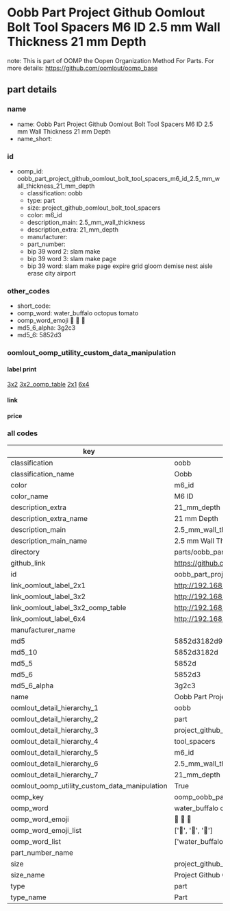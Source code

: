 # Oobb Part Project Github Oomlout Bolt Tool Spacers M6 ID 2.5 mm Wall Thickness 21 mm Depth  

note: This is part of OOMP the Oopen Organization Method For Parts. For more details: https://github.com/oomlout/oomp_base

##  part details
  







### name
* name: Oobb Part Project Github Oomlout Bolt Tool Spacers M6 ID 2.5 mm Wall Thickness 21 mm Depth
* name_short: 
### id
* oomp_id: oobb_part_project_github_oomlout_bolt_tool_spacers_m6_id_2.5_mm_wall_thickness_21_mm_depth
  * classification: oobb
  * type: part
  * size: project_github_oomlout_bolt_tool_spacers
  * color: m6_id
  * description_main: 2.5_mm_wall_thickness
  * description_extra: 21_mm_depth
  * manufacturer: 
  * part_number: 
  * bip 39 word 2: slam make
  * bip 39 word 3: slam make page
  * bip 39 word: slam make page expire grid gloom demise nest aisle erase city airport

### other_codes
* short_code: 
* oomp_word: water_buffalo octopus tomato
* oomp_word_emoji :water_buffalo: :octopus: :tomato:
* md5_6_alpha: 3g2c3
* md5_6: 5852d3






### oomlout_oomp_utility_custom_data_manipulation
#### label print
[3x2](http://192.168.1.245:1112/?label=oomp%203g2c3)
[3x2_oomp_table](http://192.168.1.108:1112/?label=oomp%203g2c3)
[2x1](http://192.168.1.242:1112/?label=oomp%203g2c3)
[6x4](http://192.168.1.55:1112/?label=oomp%203g2c3)    

#### link

                              

#### price







### all codes 
| key | value |  
| --- | --- |  
| classification | oobb |  
| classification_name | Oobb |  
| color | m6_id |  
| color_name | M6 ID |  
| description_extra | 21_mm_depth |  
| description_extra_name | 21 mm Depth |  
| description_main | 2.5_mm_wall_thickness |  
| description_main_name | 2.5 mm Wall Thickness |  
| directory | parts/oobb_part_project_github_oomlout_bolt_tool_spacers_m6_id_2.5_mm_wall_thickness_21_mm_depth |  
| github_link | https://github.com/oomlout/oomlout_oomp_part_src/tree/main/parts/oobb_part_project_github_oomlout_bolt_tool_spacers_m6_id_2.5_mm_wall_thickness_21_mm_depth |  
| id | oobb_part_project_github_oomlout_bolt_tool_spacers_m6_id_2.5_mm_wall_thickness_21_mm_depth |  
| link_oomlout_label_2x1 | http://192.168.1.242:1112/?label=oomp%203g2c3 |  
| link_oomlout_label_3x2 | http://192.168.1.245:1112/?label=oomp%203g2c3 |  
| link_oomlout_label_3x2_oomp_table | http://192.168.1.108:1112/?label=oomp%203g2c3 |  
| link_oomlout_label_6x4 | http://192.168.1.55:1112/?label=oomp%203g2c3 |  
| manufacturer_name |  |  
| md5 | 5852d3182d9487498db335073de1a658 |  
| md5_10 | 5852d3182d |  
| md5_5 | 5852d |  
| md5_6 | 5852d3 |  
| md5_6_alpha | 3g2c3 |  
| name | Oobb Part Project Github Oomlout Bolt Tool Spacers M6 ID 2.5 mm Wall Thickness 21 mm Depth |  
| oomlout_detail_hierarchy_1 | oobb |  
| oomlout_detail_hierarchy_2 | part |  
| oomlout_detail_hierarchy_3 | project_github_bolt |  
| oomlout_detail_hierarchy_4 | tool_spacers |  
| oomlout_detail_hierarchy_5 | m6_id |  
| oomlout_detail_hierarchy_6 | 2.5_mm_wall_thickness |  
| oomlout_detail_hierarchy_7 | 21_mm_depth |  
| oomlout_oomp_utility_custom_data_manipulation | True |  
| oomp_key | oomp_oobb_part_project_github_oomlout_bolt_tool_spacers_m6_id_2.5_mm_wall_thickness_21_mm_depth |  
| oomp_word | water_buffalo octopus tomato |  
| oomp_word_emoji | :water_buffalo: :octopus: :tomato: |  
| oomp_word_emoji_list | [':water_buffalo:', ':octopus:', ':tomato:'] |  
| oomp_word_list | ['water_buffalo', 'octopus', 'tomato'] |  
| part_number_name |  |  
| size | project_github_oomlout_bolt_tool_spacers |  
| size_name | Project Github Oomlout Bolt Tool Spacers |  
| type | part |  
| type_name | Part |  
